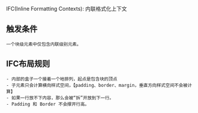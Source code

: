IFC(Inline Formatting Contexts): 内联格式化上下文

## 触发条件

    一个块级元素中仅包含内联级别元素。

## IFC布局规则

    - 内部的盒子一个接着一个地排列，起点是包含块的顶点
    - 子元素只会计算横向样式空间，【padding、border、margin，垂直方向样式空间不会被计算】
    - 如果一行放不下内容，那么会被“拆”开放到下一行。
    - Padding 和 Border 不会撑开行高。